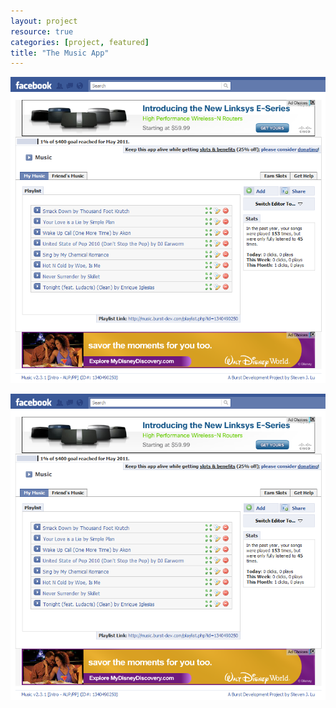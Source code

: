```yaml
---
layout: project
resource: true
categories: [project, featured]
title: "The Music App"
---
```


![screenshot](screenshot-1.png)

![screenshot](screenshot-2.png)

